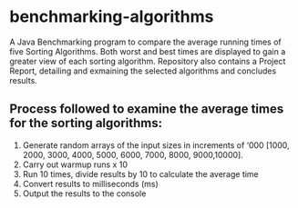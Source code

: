 # benchmarking-algorithms

A Java Benchmarking program to compare the average running times of five Sorting Algorithms. 
Both worst and best times are displayed to gain a greater view of each sorting algorithm. 
Repository also contains a Project Report, detailing and exmaining the selected algorithms and concludes results.

## Process followed to examine the average times for the sorting algorithms:
1. Generate random arrays of the input sizes in increments of ‘000 [1000, 2000, 3000, 4000, 5000, 6000, 7000, 8000, 9000,10000].
2. Carry out warmup runs x 10
3. Run 10 times, divide results by 10 to calculate the average time
4. Convert results to milliseconds (ms)
5. Output the results to the console
